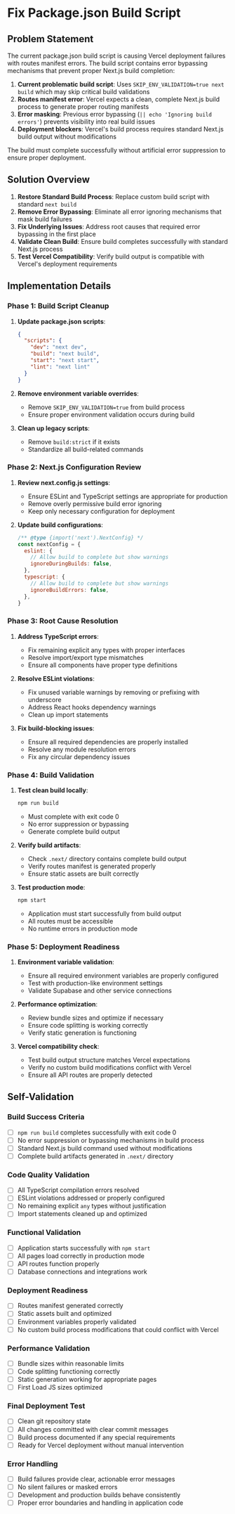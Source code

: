 # Fix Package.json Build Script

## Problem Statement

The current package.json build script is causing Vercel deployment failures with routes manifest errors. The build script contains error bypassing mechanisms that prevent proper Next.js build completion:

1. **Current problematic build script**: Uses `SKIP_ENV_VALIDATION=true next build` which may skip critical build validations
2. **Routes manifest error**: Vercel expects a clean, complete Next.js build process to generate proper routing manifests
3. **Error masking**: Previous error bypassing (`|| echo 'Ignoring build errors'`) prevents visibility into real build issues
4. **Deployment blockers**: Vercel's build process requires standard Next.js build output without modifications

The build must complete successfully without artificial error suppression to ensure proper deployment.

## Solution Overview

1. **Restore Standard Build Process**: Replace custom build script with standard `next build`
2. **Remove Error Bypassing**: Eliminate all error ignoring mechanisms that mask build failures
3. **Fix Underlying Issues**: Address root causes that required error bypassing in the first place
4. **Validate Clean Build**: Ensure build completes successfully with standard Next.js process
5. **Test Vercel Compatibility**: Verify build output is compatible with Vercel's deployment requirements

## Implementation Details

### Phase 1: Build Script Cleanup
1. **Update package.json scripts**:
   ```json
   {
     "scripts": {
       "dev": "next dev",
       "build": "next build",
       "start": "next start",
       "lint": "next lint"
     }
   }
   ```

2. **Remove environment variable overrides**:
   - Remove `SKIP_ENV_VALIDATION=true` from build process
   - Ensure proper environment validation occurs during build

3. **Clean up legacy scripts**:
   - Remove `build:strict` if it exists
   - Standardize all build-related commands

### Phase 2: Next.js Configuration Review
1. **Review next.config.js settings**:
   - Ensure ESLint and TypeScript settings are appropriate for production
   - Remove overly permissive build error ignoring
   - Keep only necessary configuration for deployment

2. **Update build configurations**:
   ```javascript
   /** @type {import('next').NextConfig} */
   const nextConfig = {
     eslint: {
       // Allow build to complete but show warnings
       ignoreDuringBuilds: false,
     },
     typescript: {
       // Allow build to complete but show warnings
       ignoreBuildErrors: false,
     },
   }
   ```

### Phase 3: Root Cause Resolution
1. **Address TypeScript errors**:
   - Fix remaining explicit any types with proper interfaces
   - Resolve import/export type mismatches
   - Ensure all components have proper type definitions

2. **Resolve ESLint violations**:
   - Fix unused variable warnings by removing or prefixing with underscore
   - Address React hooks dependency warnings
   - Clean up import statements

3. **Fix build-blocking issues**:
   - Ensure all required dependencies are properly installed
   - Resolve any module resolution errors
   - Fix any circular dependency issues

### Phase 4: Build Validation
1. **Test clean build locally**:
   ```bash
   npm run build
   ```
   - Must complete with exit code 0
   - No error suppression or bypassing
   - Generate complete build output

2. **Verify build artifacts**:
   - Check `.next/` directory contains complete build output
   - Verify routes manifest is generated properly
   - Ensure static assets are built correctly

3. **Test production mode**:
   ```bash
   npm start
   ```
   - Application must start successfully from build output
   - All routes must be accessible
   - No runtime errors in production mode

### Phase 5: Deployment Readiness
1. **Environment variable validation**:
   - Ensure all required environment variables are properly configured
   - Test with production-like environment settings
   - Validate Supabase and other service connections

2. **Performance optimization**:
   - Review bundle sizes and optimize if necessary
   - Ensure code splitting is working correctly
   - Verify static generation is functioning

3. **Vercel compatibility check**:
   - Test build output structure matches Vercel expectations
   - Verify no custom build modifications conflict with Vercel
   - Ensure all API routes are properly detected

## Self-Validation

### Build Success Criteria
- [ ] `npm run build` completes successfully with exit code 0
- [ ] No error suppression or bypassing mechanisms in build process
- [ ] Standard Next.js build command used without modifications
- [ ] Complete build artifacts generated in `.next/` directory

### Code Quality Validation
- [ ] All TypeScript compilation errors resolved
- [ ] ESLint violations addressed or properly configured
- [ ] No remaining explicit `any` types without justification
- [ ] Import statements cleaned up and optimized

### Functional Validation
- [ ] Application starts successfully with `npm start`
- [ ] All pages load correctly in production mode
- [ ] API routes function properly
- [ ] Database connections and integrations work

### Deployment Readiness
- [ ] Routes manifest generated correctly
- [ ] Static assets built and optimized
- [ ] Environment variables properly validated
- [ ] No custom build process modifications that could conflict with Vercel

### Performance Validation
- [ ] Bundle sizes within reasonable limits
- [ ] Code splitting functioning correctly
- [ ] Static generation working for appropriate pages
- [ ] First Load JS sizes optimized

### Final Deployment Test
- [ ] Clean git repository state
- [ ] All changes committed with clear commit messages
- [ ] Build process documented if any special requirements
- [ ] Ready for Vercel deployment without manual intervention

### Error Handling
- [ ] Build failures provide clear, actionable error messages
- [ ] No silent failures or masked errors
- [ ] Development and production builds behave consistently
- [ ] Proper error boundaries and handling in application code